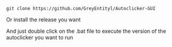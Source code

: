 ```
git clone https://github.com/GreyEntityl/Autoclicker-GUI
```
Or install the release you want


And just double click on the .bat file to execute the version of the autoclicker you want to run
